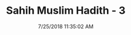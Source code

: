 ---
title        : "Sahih Muslim Hadith - 3"
date         : 7/25/2018 11:35:02 AM
draft        : false
type         : "hadith"
layout       : "hadith"
BookCode     : "SHM"
HadithNumber : "3"
tags  :  ["AbuSa'id al-Khudri"]
---
